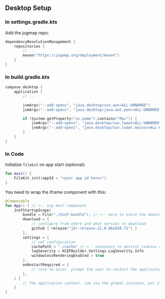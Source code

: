 ## Desktop Setup

### In settings.gradle.kts

Add the jogmap repo:

```kotlin
dependencyResolutionManagement {
    repositories {
        // ...
        maven("https://jogamp.org/deployment/maven")
    }
}
```

### In build.gradle.kts

```kotlin
compose.desktop {
    application {
        // ...

        jvmArgs("--add-opens", "java.desktop/sun.awt=ALL-UNNAMED")
        jvmArgs("--add-opens", "java.desktop/java.awt.peer=ALL-UNNAMED") // recommended but not necessary

        if (System.getProperty("os.name").contains("Mac")) {
            jvmArgs("--add-opens", "java.desktop/sun.lwawt=ALL-UNNAMED")
            jvmArgs("--add-opens", "java.desktop/sun.lwawt.macosx=ALL-UNNAMED")
        }
    }
}
```

### In Code

Initialize `filekit` on app start (optional):

```kotlin
fun main() {
    FileKit.init(appId = "<your app id here>")
}
```

You need to wrap the iframe component with this:

```kotlin
@Composable
fun App() { // <-- top most component
    JcefStartupScope(
        bundle = File("./kcef-bundle"), // <-- were to store the downloaded cef bundle
        download = {
            // configure from where and what version to download
            github { release("jbr-release-21.0.8b1038.71") }
        },
        settings = {
            // cef configuration
            cachePath = "./cache" // <-- necessary to persist cookies and localStorage
            logSeverity = KCEFBuilder.Settings.LogSeverity.Info
            windowlessRenderingEnabled = true
        },
        onRestartRequired = {
            // rare to occur. prompt the user to restart the application when it happens
        },
    ) {
        // The application content. (we use the global instance, yet it is better to only use webview here)
    }
}
```
